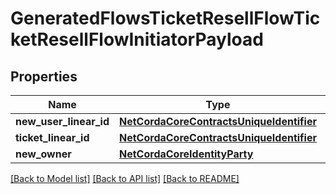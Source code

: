 # GeneratedFlowsTicketResellFlowTicketResellFlowInitiatorPayload

## Properties
Name | Type | Description | Notes
------------ | ------------- | ------------- | -------------
**new_user_linear_id** | [**NetCordaCoreContractsUniqueIdentifier**](NetCordaCoreContractsUniqueIdentifier.md) |  | 
**ticket_linear_id** | [**NetCordaCoreContractsUniqueIdentifier**](NetCordaCoreContractsUniqueIdentifier.md) |  | 
**new_owner** | [**NetCordaCoreIdentityParty**](NetCordaCoreIdentityParty.md) |  | 

[[Back to Model list]](../README.md#documentation-for-models) [[Back to API list]](../README.md#documentation-for-api-endpoints) [[Back to README]](../README.md)


